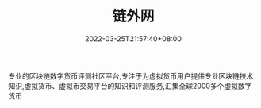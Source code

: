 ﻿---
weight: 
title: "链外网"
description: "专业的区块链数字货币评测社区平台,专注于为虚拟货币用户提供专业区块链技术知识,虚拟货币、虚拟币交易平台的知识和评测服务,汇集全球2000多个虚拟数字货币"
date: 2022-03-25T21:57:40+08:00
lastmod: 2022-03-25T16:45:40+08:00
draft: false
authors: ["Metabd"]
featuredImage: "lianwaiwang.png"
link: ""
tags: ["元宇宙资讯","链外网"]
categories: ["navigation"]
navigation: ["元宇宙资讯"]
lightgallery: true
toc: true
pinned: false
recommend: false
recommend1: false
---
专业的区块链数字货币评测社区平台,专注于为虚拟货币用户提供专业区块链技术知识,虚拟货币、虚拟币交易平台的知识和评测服务,汇集全球2000多个虚拟数字货币
